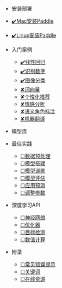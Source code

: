 * 安装部署
<!-- 
  * [原生安装](zh-cn/quickstart.md)
  * [容器安装](zh-cn/more-pages.md)
  * [源码安装](zh-cn/custom-navbar.md)
  * [python版本](zh-cn/cover.md) -->
  * [✔️Mac安装Paddle](Mac安装Paddle.md)
  * [✔️Linux安装Paddle](Linux安装PaddlePaddle.md)


* 入门案例

  * [✔️线性回归](LinearRegression.md)
  * [✔️识别数字](DigitRecognition.md)
  * [✔️图像分类](ImageClassification.md)
  * [✘词向量](WordVector.md)
  * [✘个性化推荐](RecommendationSystem.md)
  * [✘情感分析](SentimentAnalysis.md)
  * [✘语义角色标注](SemanticRoleLabelling.md)
  * [✘机器翻译](MachineTranslation.md)

* 模型库

* 最佳实践
  * [☐数据预处理](zh-cn/quickstart.md)
  * [☐模型搭建](zh-cn/more-pages.md)
  * [☐模型训练](zh-cn/custom-navbar.md)
  * [☐模型评估](zh-cn/cover.md)
  * [☐应用预测](zh-cn/quickstart.md)
  * [☐调整参数](zh-cn/more-pages.md)

* 深度学习API
  * [☐神经网络](zh-cn/quickstart.md)
  * [☐优化器](zh-cn/more-pages.md)
  * [☐目标检测](zh-cn/custom-navbar.md)
  * [☐数值计算](zh-cn/cover.md)

* 附录
  * [☐常见错误提示](zh-cn/quickstart.md)
  * [☐关键词](zh-cn/more-pages.md)
  * [☐在线资源](zh-cn/cover.md)
  